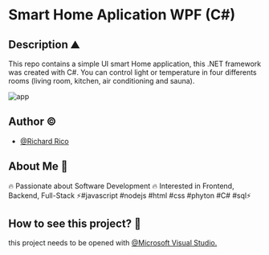 # Smart Home Aplication WPF (C#)

## Description ⛰

This repo contains a simple UI smart Home application, this .NET framework was created with C#. You can control light or temperature in four differents rooms (living room, kitchen, air conditioning and sauna).

![app](https://user-images.githubusercontent.com/104793974/190135729-e0beed97-2362-4550-b7db-24c84d5c07d1.JPG)

## Author ©

- [@Richard Rico](https://github.com/Richard-Rico)


## About Me 🚀
🔥 Passionate about Software Development 🔥 Interested in Frontend, Backend, Full-Stack ⚡#javascript #nodejs #html #css #phyton #C# #sql⚡


## How to see this project? 🔎

this project needs to be opened with [@Microsoft Visual Studio.](https://visualstudio.microsoft.com/)
